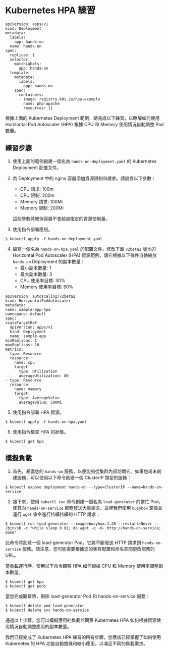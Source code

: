 # Kubernetes HPA 練習

```
apiVersion: apps/v1
kind: Deployment
metadata:
  labels:
    app: hands-on
  name: hands-on
spec:
  replicas: 1
  selector:
    matchLabels:
      app: hands-on
  template:
    metadata:
      labels:
        app: hands-on
    spec:
      containers:
      - image: registry.k8s.io/hpa-example
        name: php-apache
        resources: {}
```

根據上面的 Kubernetes Deployment 範例，請完成以下練習，以瞭解如何使用 Horizontal Pod Autoscaler (HPA) 根據 CPU 和 Memory 使用情況自動調整 Pod 數量。

## 練習步驟

1. 使用上面的範例創建一個名為 `hands-on-deployment.yaml` 的 Kubernetes Deployment 配置文件。

2. 為 Deployment 中的 nginx 容器添加資源限制和請求。請設置以下參數：
    - CPU 請求: 100m
    - CPU 限制: 200m
    - Memory 請求: 100Mi
    - Memory 限制: 200Mi

   這些參數將確保容器不會超過指定的資源使用量。

3. 使用指令部署應用。

```
$ kubectl apply -f hands-on-deployment.yaml
```

4. 編寫一個名為 `hands-on-hpa.yaml` 的配置文件，修改下面 `v2beta2` 版本的 Horizontal Pod Autoscaler (HPA) 資源範例，讓它根據以下條件自動縮放 `hands-on` Deployment 的副本數量：
    - 最小副本數量: 1
    - 最大副本數量: 3
    - CPU 使用率目標: 30%
    - Memory 使用率目標: 50%

```
apiVersion: autoscaling/v2beta2
kind: HorizontalPodAutoscaler
metadata:
name: sample-app-hpa
namespace: default
spec:
scaleTargetRef:
  apiVersion: apps/v1
  kind: Deployment
  name: sample-app
minReplicas: 1
maxReplicas: 10
metrics:
- type: Resource
  resource:
    name: cpu
    target:
      type: Utilization
      averageUtilization: 80
- type: Resource
  resource:
    name: memory
    target:
      type: AverageValue
      averageValue: 500Mi
```

5. 使用指令部署 HPA 資源。

```
$ kubectl apply -f hands-on-hpa.yaml
```

6. 使用指令檢查 HPA 的狀態。

```
$ kubectl get hpa
```

## 模擬負載

1. 首先，暴露您的 `hands-on` 服務，以便能夠從集群內部訪問它。如果您尚未創建服務，可以使用以下命令創建一個 ClusterIP 類型的服務：

```
$ kubectl expose deployment hands-on --type=ClusterIP --name=hands-on-service
```

2. 接下來，使用 `kubectl run` 命令創建一個名為 `load-generator` 的繁忙 Pod，使其向 `hands-on-service` 服務發送大量請求。這裡我們使用 `busybox` 鏡像並運行 `wget` 命令進行持續持續的 HTTP 請求：

```
$ kubectl run load-generator --image=busybox:1.28 --restart=Never -- /bin/sh -c "while sleep 0.01; do wget -q -O- http://hands-on-service; done"
```

此命令將創建一個 load-generator Pod，它將不斷發送 HTTP 請求到 `hands-on-service` 服務。請注意，您可能需要根據您的集群配置和命名空間更改服務的 URL。

當負載運行時，使用以下命令觀察 HPA 如何根據 CPU 和 Memory 使用率調整副本數量。

```
$ kubectl get hpa
$ kubectl get pods
```

當您完成觀察時，刪除 load-generator Pod 和 hands-on-service 服務：

```
$ kubectl delete pod load-generator
$ kubectl delete svc hands-on-service
```

通過以上步驟，您可以模擬應用的負載並觀察 Kubernetes HPA 如何根據資源使用情況自動調整應用的副本數量。

我們已經完成了 Kubernetes HPA 練習的所有步驟，您應該已經掌握了如何使用 Kubernetes 的 HPA 功能自動擴展和縮小應用，以滿足不同的負載需求。
